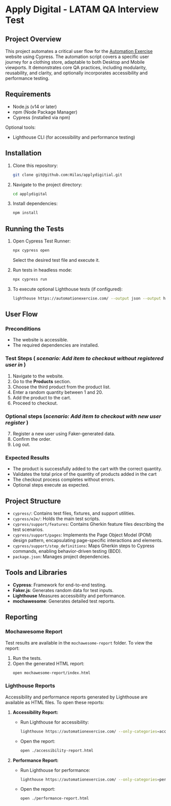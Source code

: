 # Apply Digital - LATAM QA Interview Test

## Project Overview
This project automates a critical user flow for the [Automation Exercise](https://automationexercise.com/) website using Cypress. The automation script covers a specific user journey for a clothing store, adaptable to both Desktop and Mobile viewports. It demonstrates core QA practices, including modularity, reusability, and clarity, and optionally incorporates accessibility and performance testing.

## Requirements
- Node.js (v14 or later)
- npm (Node Package Manager)
- Cypress (installed via npm)

Optional tools:
- Lighthouse CLI (for accessibility and performance testing)

## Installation
1. Clone this repository:
   ```bash
   git clone git@github.com:Hilas/applydigitial.git
   ```
2. Navigate to the project directory:
   ```bash
   cd applydigital
   ```
3. Install dependencies:
   ```bash
   npm install
   ```

## Running the Tests
1. Open Cypress Test Runner:
   ```bash
   npx cypress open
   ```
   Select the desired test file and execute it.

2. Run tests in headless mode:
   ```bash
   npx cypress run
   ```

3. To execute optional Lighthouse tests (if configured):
   ```bash
   lighthouse https://automationexercise.com/ --output json --output html
   ```

## User Flow
### Preconditions
- The website is accessible.
- The required dependencies are installed.

### Test Steps ( *scenario: Add item to checkout without registered user in <resolution>*)
1. Navigate to the website.
2. Go to the **Products** section.
3. Choose the third product from the product list.
4. Enter a random quantity between 1 and 20.
5. Add the product to the cart.
6. Proceed to checkout.

### Optional steps (*scenario: Add item to checkout with new user register <resolution>*)
7. Register a new user using Faker-generated data.
8. Confirm the order.
9. Log out.

### Expected Results
- The product is successfully added to the cart with the correct quantity.
- Validates the total price of the quantity of products added in the cart
- The checkout process completes without errors.
- Optional steps execute as expected.

## Project Structure
- `cypress/`: Contains test files, fixtures, and support utilities.
- `cypress/e2e/`: Holds the main test scripts.
- `cypress/support/features`: Contains Gherkin feature files describing the test scenarios.
- `cypress/support/pages`: Implements the Page Object Model (POM) design pattern, encapsulating page-specific interactions and elements.
- `cypress/support/step_definitions`: Maps Gherkin steps to Cypress commands, enabling behavior-driven testing (BDD).
- `package.json`: Manages project dependencies.

## Tools and Libraries
- **Cypress**: Framework for end-to-end testing.
- **Faker.js**: Generates random data for test inputs.
- **Lighthouse** Measures accessibility and performance.
- **mochawesome**: Generates detailed test reports.

## Reporting

### Mochawesome Report
Test results are available in the `mochawesome-report` folder. To view the report:
1. Run the tests.
2. Open the generated HTML report:
   ```bash
   open mochawesome-report/index.html
   ```

### Lighthouse Reports
Accessibility and performance reports generated by Lighthouse are available as HTML files. To open these reports:

1. **Accessibility Report:**
   - Run Lighthouse for accessibility:
     ```bash
     lighthouse https://automationexercise.com/ --only-categories=accessibility --output html --output-path ./accessibility-report.html
     ```
   - Open the report:
     ```bash
     open ./accessibility-report.html
     ```

2. **Performance Report:**
   - Run Lighthouse for performance:
     ```bash
     lighthouse https://automationexercise.com/ --only-categories=performance --output html --output-path ./performance-report.html
     ```
   - Open the report:
     ```bash
     open ./performance-report.html
     ```

